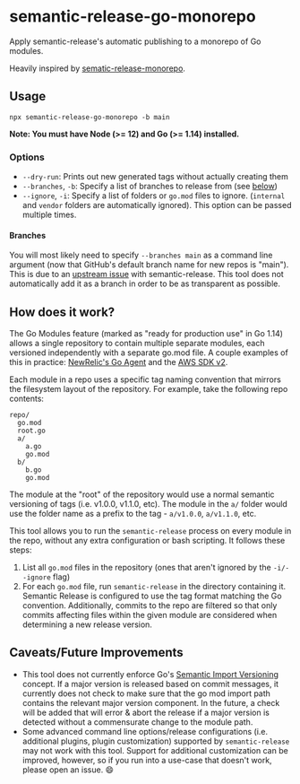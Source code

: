 # semantic-release-go-monorepo

Apply semantic-release's automatic publishing to a monorepo of Go modules.

Heavily inspired by [sematic-release-monorepo](https://github.com/pmowrer/semantic-release-monorepo).

## Usage

`npx semantic-release-go-monorepo -b main`

**Note: You must have Node (>= 12) and Go (>= 1.14) installed.**

### Options

- `--dry-run`: Prints out new generated tags without actually creating them
- `--branches`, `-b`: Specify a list of branches to release from (see [below](#branches))
- `--ignore`, `-i`: Specify a list of folders or `go.mod` files to ignore. (`internal` and `vendor` folders are automatically ignored). This option can be passed multiple times.

#### Branches

You will most likely need to specify `--branches main` as a command line argument (now that GitHub's default branch name for new repos is "main"). This is due to an [upstream issue](https://github.com/semantic-release/semantic-release/issues/1581) with semantic-release. This tool does not automatically add it as a branch in order to be as transparent as possible.

## How does it work?

The Go Modules feature (marked as "ready for production use" in Go 1.14) allows a single repository to contain multiple separate modules, each versioned independently with a separate go.mod file. A couple examples of this in practice: [NewRelic's Go Agent](https://github.com/newrelic/go-agent) and the [AWS SDK v2](https://github.com/aws/aws-sdk-go-v2).

Each module in a repo uses a specific tag naming convention that mirrors the filesystem layout of the repository. For example, take the following repo contents:

```
repo/
  go.mod
  root.go
  a/
    a.go
    go.mod
  b/
    b.go
    go.mod
```

The module at the "root" of the repository would use a normal semantic versioning of tags (i.e. v1.0.0, v1.1.0, etc). The module in the `a/` folder would use the folder name as a prefix to the tag - `a/v1.0.0`, `a/v1.1.0`, etc.

This tool allows you to run the `semantic-release` process on every module in the repo, without any extra configuration or bash scripting. It follows these steps:

1. List all `go.mod` files in the repository (ones that aren't ignored by the `-i/--ignore` flag)
2. For each `go.mod` file, run `semantic-release` in the directory containing it. Semantic Release is configured to use the tag format matching the Go convention. Additionally, commits to the repo are filtered so that only commits affecting files within the given module are considered when determining a new release version.

## Caveats/Future Improvements

- This tool does not currently enforce Go's [Semantic Import Versioning](https://research.swtch.com/vgo-import) concept. If a major version is released based on commit messages, it currently does not check to make sure that the go mod import path contains the relevant major version component. In the future, a check will be added that will error & abort the release if a major version is detected without a commensurate change to the module path.
- Some advanced command line options/release configurations (i.e. additional plugins, plugin customization) supported by `semantic-release` may not work with this tool. Support for additional customization can be improved, however, so if you run into a use-case that doesn't work, please open an issue. 😄

